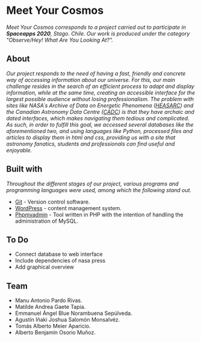 # Meet Your Cosmos

_Meet Your Cosmos corresponds to a project carried out to participate in **Spaceapps 2020**, Stago. Chile. Our work is produced under the category "Observe/Hey! What Are You Looking At?"._

## About 

_Our project responds to the need of having a fast, friendly and concrete way of accessing information about our universe. For this, our main challenge resides in the search of an efficient process to adapt and display information, while at the same time, creating an accessible interface for the largest possible audience without losing professionalism._
_The problem with sites like NASA´s Archive of Data on Energetic Phenomena ([HEASARC](https://heasarc.gsfc.nasa.gov/cgi-bin/Tools/viewing/viewing.pl)) and the Canadian Astronomy Data Centre ([CADC](https://www.cadc-ccda.hia-iha.nrc-cnrc.gc.ca/en/)) is that they have archaic and dated interfaces, which makes navigating them tedious and complicated. As such, in order to fulfill this goal, we accessed several databases like the aforementioned two, and using languages like Python, processed files and articles to display them in html and css, providing us with a site that astronomy fanatics, students and professionals can find useful and enjoyable._

## Built with

_Throughout the different stages of our project, various programs and programming languages were used, among which the following stand out._

* [Git](https://git-scm.com/) - Version control software.
* [WordPress](https://wordpress.com/) - content management system.
* [Phpmyadmin](https://www.phpmyadmin.net/) - Tool written in PHP with the intention of handling the administration of MySQL.

## To Do
* Connect database to web interface
* Include dependencies of nasa press
* Add graphical overview

## Team
* Manu Antonio Pardo Rivas.
* Matilde Andrea Gaete Tapia.
* Emmanuel Ángel Blue Norambuena Sepúlveda.
* Agustín Iñaki Joshua Salomón Monsalvéz.
* Tomás Alberto Meier Aparicio.
* Alberto Benjamín Osorio Muñoz.
